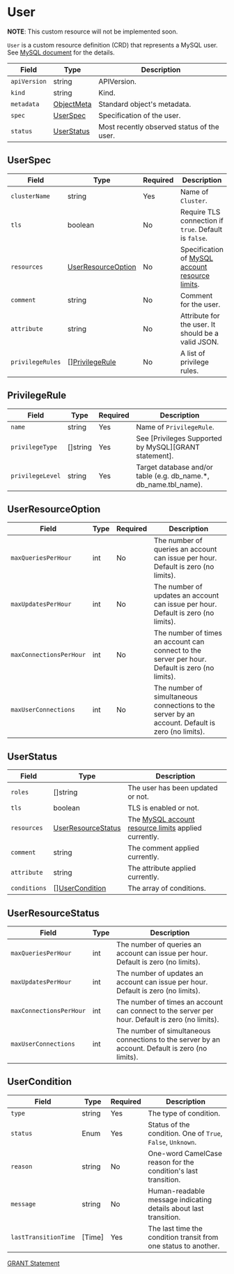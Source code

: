 User
====

**NOTE**: This custom resource will not be implemented soon.

`User` is a custom resource definition (CRD) that represents a MySQL user.
See [MySQL document](https://dev.mysql.com/doc/refman/8.0/en/create-user.html) for the details.

| Field        | Type                      | Description                                |
| ------------ | ------------------------- | ------------------------------------------ |
| `apiVersion` | string                    | APIVersion.                                |
| `kind`       | string                    | Kind.                                      |
| `metadata`   | [ObjectMeta]              | Standard object's metadata.                |
| `spec`       | [UserSpec](#UserSpec)     | Specification of the user.                 |
| `status`     | [UserStatus](#UserStatus) | Most recently observed status of the user. |

## UserSpec

| Field            | Type                                      | Required | Description                                           |
| ---------------- | ----------------------------------------- | -------- | ----------------------------------------------------- |
| `clusterName`    | string                                    | Yes      | Name of `Cluster`.                                    |
| `tls`            | boolean                                   | No       | Require TLS connection if `true`. Default is `false`. |
| `resources`      | [UserResourceOption](#UserResourceOption) | No       | Specification of [MySQL account resource limits].     |
| `comment`        | string                                    | No       | Comment for the user.                                 |
| `attribute`      | string                                    | No       | Attribute for the user. It should be a valid JSON.    |
| `privilegeRules` | \[\][PrivilegeRule](#PrivilegeRule)       | No       | A list of privilege rules.                            |

## PrivilegeRule

| Field            | Type     | Required | Description                                                       |
| ---------------- | -------- | -------- | ----------------------------------------------------------------- |
| `name`           | string   | Yes      | Name of `PrivilegeRule`.                                          |
| `privilegeType`  | []string | Yes      | See [Privileges Supported by MySQL][GRANT statement].             |
| `privilegeLevel` | string   | Yes      | Target database and/or table (e.g. db_name.\*, db_name.tbl_name). |

## UserResourceOption

| Field                   | Type | Required | Description                                                                                      |
| ----------------------- | ---- | -------- | ------------------------------------------------------------------------------------------------ |
| `maxQueriesPerHour`     | int  | No       | The number of queries an account can issue per hour. Default is zero (no limits).                |
| `maxUpdatesPerHour`     | int  | No       | The number of updates an account can issue per hour. Default is zero (no limits).                |
| `maxConnectionsPerHour` | int  | No       | The number of times an account can connect to the server per hour. Default is zero (no limits).  |
| `maxUserConnections`    | int  | No       | The number of simultaneous connections to the server by an account. Default is zero (no limits). |

## UserStatus

| Field        | Type                                      | Description                                            |
| ------------ | ----------------------------------------- | ------------------------------------------------------ |
| `roles`      | []string                                  | The user has been updated or not.                      |
| `tls`        | boolean                                   | TLS is enabled or not.                                 |
| `resources`  | [UserResourceStatus](#UserResourceStatus) | The [MySQL account resource limits] applied currently. |
| `comment`    | string                                    | The comment applied currently.                         |
| `attribute`  | string                                    | The attribute applied currently.                       |
| `conditions` | \[\][UserCondition](#UserCondition)       | The array of conditions.                               |

UserResourceStatus
------------------

| Field                   | Type | Description                                                                                      |
| ----------------------- | ---- | ------------------------------------------------------------------------------------------------ |
| `maxQueriesPerHour`     | int  | The number of queries an account can issue per hour. Default is zero (no limits).                |
| `maxUpdatesPerHour`     | int  | The number of updates an account can issue per hour. Default is zero (no limits).                |
| `maxConnectionsPerHour` | int  | The number of times an account can connect to the server per hour. Default is zero (no limits).  |
| `maxUserConnections`    | int  | The number of simultaneous connections to the server by an account. Default is zero (no limits). |

UserCondition
-------------

| Field                | Type   | Required | Description                                                      |
| -------------------- | ------ | -------- | ---------------------------------------------------------------- |
| `type`               | string | Yes      | The type of condition.                                           |
| `status`             | Enum   | Yes      | Status of the condition. One of `True`, `False`, `Unknown`.      |
| `reason`             | string | No       | One-word CamelCase reason for the condition's last transition.   |
| `message`            | string | No       | Human-readable message indicating details about last transition. |
| `lastTransitionTime` | [Time] | Yes      | The last time the condition transit from one status to another.  |

[ObjectMeta]: https://kubernetes.io/docs/reference/generated/kubernetes-api/v1.17/#objectmeta-v1-meta
[MySQL account resource limits]: https://dev.mysql.com/doc/refman/8.0/en/user-resources.html
[GRANT Statement](https://dev.mysql.com/doc/refman/8.0/en/grant.html)
